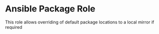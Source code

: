 # Ansible Package Role

This role allows overriding of default package locations to a local mirror if required
